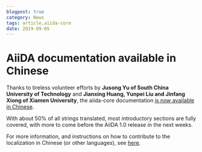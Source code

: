 ```yaml
---
blogpost: true
category: News
tags: article,aiida-core
date: 2019-09-05
---
```


# AiiDA documentation available in Chinese

Thanks to tireless volunteer efforts by **Jusong Yu of South China University of Technology** and **Jianxing Huang, Yunpei Liu and Jinfang Xiong of Xiamen University**, the aiida-core documentation [is now available in Chinese](https://aiida.readthedocs.io/projects/aiida-core/zh_CN/latest/).

With about 50% of all strings translated, most introductory sections are fully covered, with more to come before the AiiDA 1.0 release in the next weeks.

For more information, and instructions on how to contribute to the localization in Chinese (or other languages), see [here](https://github.com/unkcpz/aiida-l10n-zh_CN).